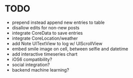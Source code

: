 TODO
====

* prepend instead append new entries to table
* disallow edits for non-new posts
* integrate CoreData to save entries
* integrate CoreLocation/weather
* add Note UITextView to log w/ UIScrollView
* embed smile image on cell, between selfie and datetime
* add interactive timeseries chart
* iOS6 compatibility?
* social integration?
* backend machine learning?
